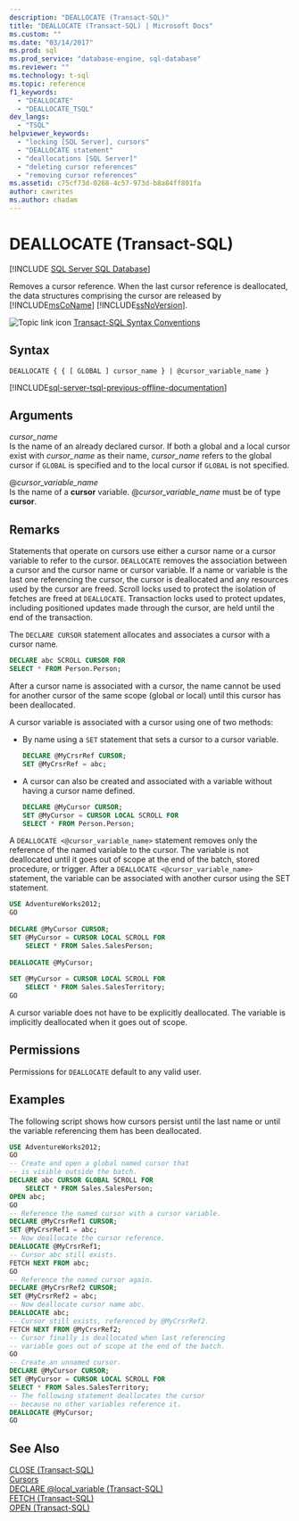 ```yaml
---
description: "DEALLOCATE (Transact-SQL)"
title: "DEALLOCATE (Transact-SQL) | Microsoft Docs"
ms.custom: ""
ms.date: "03/14/2017"
ms.prod: sql
ms.prod_service: "database-engine, sql-database"
ms.reviewer: ""
ms.technology: t-sql
ms.topic: reference
f1_keywords: 
  - "DEALLOCATE"
  - "DEALLOCATE_TSQL"
dev_langs: 
  - "TSQL"
helpviewer_keywords: 
  - "locking [SQL Server], cursors"
  - "DEALLOCATE statement"
  - "deallocations [SQL Server]"
  - "deleting cursor references"
  - "removing cursor references"
ms.assetid: c75cf73d-0268-4c57-973d-b8a84ff801fa
author: cawrites
ms.author: chadam
---
```

# DEALLOCATE (Transact-SQL)
[!INCLUDE [SQL Server SQL Database](../../includes/applies-to-version/sql-asdb.md)]

  Removes a cursor reference. When the last cursor reference is deallocated, the data structures comprising the cursor are released by [!INCLUDE[msCoName](../../includes/msconame-md.md)] [!INCLUDE[ssNoVersion](../../includes/ssnoversion-md.md)].  
  
 ![Topic link icon](../../database-engine/configure-windows/media/topic-link.gif "Topic link icon") [Transact-SQL Syntax Conventions](../../t-sql/language-elements/transact-sql-syntax-conventions-transact-sql.md)  
  
## Syntax  
  
```syntaxsql
DEALLOCATE { { [ GLOBAL ] cursor_name } | @cursor_variable_name }  
```  
  
[!INCLUDE[sql-server-tsql-previous-offline-documentation](../../includes/sql-server-tsql-previous-offline-documentation.md)]

## Arguments
 *cursor_name*  
 Is the name of an already declared cursor. If both a global and a local cursor exist with *cursor_name* as their name, *cursor_name* refers to the global cursor if `GLOBAL` is specified and to the local cursor if `GLOBAL` is not specified.  
  
 @*cursor_variable_name*  
 Is the name of a **cursor** variable. @*cursor_variable_name* must be of type **cursor**.  
  
## Remarks  
Statements that operate on cursors use either a cursor name or a cursor variable to refer to the cursor. `DEALLOCATE` removes the association between a cursor and the cursor name or cursor variable. If a name or variable is the last one referencing the cursor, the cursor is deallocated and any resources used by the cursor are freed. Scroll locks used to protect the isolation of fetches are freed at `DEALLOCATE`. Transaction locks used to protect updates, including positioned updates made through the cursor, are held until the end of the transaction.  
  
The `DECLARE CURSOR` statement allocates and associates a cursor with a cursor name.  
  
```sql  
DECLARE abc SCROLL CURSOR FOR  
SELECT * FROM Person.Person;  
```  
  
After a cursor name is associated with a cursor, the name cannot be used for another cursor of the same scope (global or local) until this cursor has been deallocated.  
  
 A cursor variable is associated with a cursor using one of two methods:  
  
-   By name using a `SET` statement that sets a cursor to a cursor variable.  
  
    ```sql  
    DECLARE @MyCrsrRef CURSOR;  
    SET @MyCrsrRef = abc;  
    ```  
  
-   A cursor can also be created and associated with a variable without having a cursor name defined.  
  
    ```sql  
    DECLARE @MyCursor CURSOR;  
    SET @MyCursor = CURSOR LOCAL SCROLL FOR  
    SELECT * FROM Person.Person;  
    ```  
  
 A `DEALLOCATE <@cursor_variable_name>` statement removes only the reference of the named variable to the cursor. The variable is not deallocated until it goes out of scope at the end of the batch, stored procedure, or trigger. After a `DEALLOCATE <@cursor_variable_name>` statement, the variable can be associated with another cursor using the SET statement.  
  
```sql  
USE AdventureWorks2012;  
GO  
  
DECLARE @MyCursor CURSOR;  
SET @MyCursor = CURSOR LOCAL SCROLL FOR  
    SELECT * FROM Sales.SalesPerson;  
  
DEALLOCATE @MyCursor;  
  
SET @MyCursor = CURSOR LOCAL SCROLL FOR  
    SELECT * FROM Sales.SalesTerritory;  
GO  
```  
  
A cursor variable does not have to be explicitly deallocated. The variable is implicitly deallocated when it goes out of scope.  
  
## Permissions  
 Permissions for `DEALLOCATE` default to any valid user.  
  
## Examples  
 The following script shows how cursors persist until the last name or until the variable referencing them has been deallocated.  
  
```sql  
USE AdventureWorks2012;  
GO  
-- Create and open a global named cursor that  
-- is visible outside the batch.  
DECLARE abc CURSOR GLOBAL SCROLL FOR  
    SELECT * FROM Sales.SalesPerson;  
OPEN abc;  
GO  
-- Reference the named cursor with a cursor variable.  
DECLARE @MyCrsrRef1 CURSOR;  
SET @MyCrsrRef1 = abc;  
-- Now deallocate the cursor reference.  
DEALLOCATE @MyCrsrRef1;  
-- Cursor abc still exists.  
FETCH NEXT FROM abc;  
GO  
-- Reference the named cursor again.  
DECLARE @MyCrsrRef2 CURSOR;  
SET @MyCrsrRef2 = abc;  
-- Now deallocate cursor name abc.  
DEALLOCATE abc;  
-- Cursor still exists, referenced by @MyCrsrRef2.  
FETCH NEXT FROM @MyCrsrRef2;  
-- Cursor finally is deallocated when last referencing  
-- variable goes out of scope at the end of the batch.  
GO  
-- Create an unnamed cursor.  
DECLARE @MyCursor CURSOR;  
SET @MyCursor = CURSOR LOCAL SCROLL FOR  
SELECT * FROM Sales.SalesTerritory;  
-- The following statement deallocates the cursor  
-- because no other variables reference it.  
DEALLOCATE @MyCursor;  
GO  
```  
  
## See Also  
 [CLOSE &#40;Transact-SQL&#41;](../../t-sql/language-elements/close-transact-sql.md)   
 [Cursors](../../relational-databases/cursors.md)   
 [DECLARE @local_variable &#40;Transact-SQL&#41;](../../t-sql/language-elements/declare-local-variable-transact-sql.md)   
 [FETCH &#40;Transact-SQL&#41;](../../t-sql/language-elements/fetch-transact-sql.md)   
 [OPEN &#40;Transact-SQL&#41;](../../t-sql/language-elements/open-transact-sql.md)  
  
  
